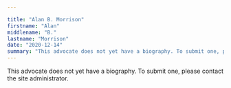 ```yaml
---

title: "Alan B. Morrison"
firstname: "Alan"
middlename: "B."
lastname: "Morrison"
date: "2020-12-14"
summary: "This advocate does not yet have a biography. To submit one, please contact the site administrator."
---
```

This advocate does not yet have a biography. To submit one, please contact the site administrator.


